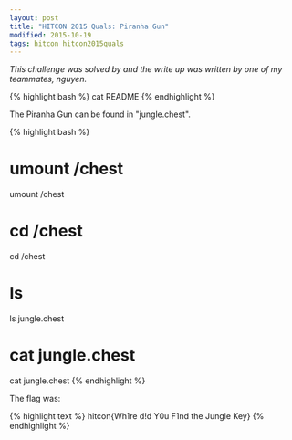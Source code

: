 ```yaml
---
layout: post
title: "HITCON 2015 Quals: Piranha Gun"
modified: 2015-10-19
tags: hitcon hitcon2015quals
---
```

*This challenge was solved by and the write up was written by one of my teammates, nguyen.*

{% highlight bash %}
cat README
{% endhighlight %}

The Piranha Gun can be found in "jungle.chest".

{% highlight bash %}
# umount /chest
umount /chest

# cd /chest
cd /chest

# ls
ls
jungle.chest

# cat jungle.chest
cat jungle.chest
{% endhighlight %}

The flag was:

{% highlight text %}
hitcon{Wh1re d!d Y0u F1nd the Jungle Key}
{% endhighlight %}